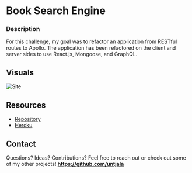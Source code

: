# Book Search Engine
### Description
For this challenge, my goal was to refactor an application from RESTful routes to Apollo. The application has been refactored on the client and server sides to use React.js, Mongoose, and GraphQL.

## Visuals 
![Site](public/Google-Book-Search.png)

## Resources 
 * [Repository](https://github.com/untjala/book-search-engine)
 * [Heroku](https://untjala.github.io/react-portfolio/)

## Contact
Questions? Ideas? Contributions? Feel free to reach out or check out some of my other projects! **https://github.com/untjala**